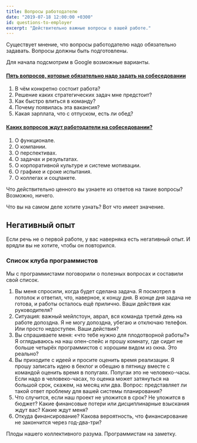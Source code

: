 ```yaml
---
title: Вопросы работодателю
date: "2019-07-18 12:00:00 +0300"
id: questions-to-employer
excerpt: "Действительно важные вопросы о вашей работе."
---
```


Существует мнение, что вопросы работодателю надо обязательно задавать. Вопросы должны быть подготовлены.

Для начала подсмотрим в Google возможные варианты.

#### [Пять вопросов, которые обязательно надо задать на собеседовании](https://www.superjob.ru/pro/5172/)

1. В чём конкретно состоит работа?
1. Решение каких стратегических задач мне предстоит?
1. Как быстро влиться в команду?
1. Почему появилась эта вакансия?
1. Какая зарплата, что с отпуском, есть ли обед?

#### [Каких вопросов ждут работодатели на собеседовании?](https://www.superjob.ru/pro/5074/)

1. О функционале.
1. О компании.
1. О перспективах.
1. О задачах и результатах.
1. О корпоративной культуре и системе мотивации.
1. О графике и сроке испытания.
1. О коллегах и соцпакете.

Что действительно ценного вы узнаете из ответов на такие вопросы? Возможно, ничего.

Что вы на самом деле хотите узнать? Вот что имеет значение.

## Негативный опыт

Если речь не о первой работе, у вас наверняка есть негативный опыт. И врядли вы не хотите, чтобы он повторился.

### Список клуба программистов

Мы с программистами поговорили о полезных вопросах и составили свой список.

1. Вы меня спросили, когда будет сделана задача. Я посмотрел в потолок и ответил, что, наверное, к концу дня. В конце дня задача не готова, и работы осталось ещё прилично. Ваши действия как руководителя?
1. Ситуация: важный мейлстоун, аврал, вся команда третий день на работе допоздна. Я не могу допоздна, убегаю и отключаю телефон. Или просто недоступен. Ваши действия?
1. Вы спрашиваете меня: «что тебе нужно для плодотворной работы?» Я оглядываюсь на наш опен-спейс и прошу комнату, где сидит не больше четырёх программистов с хорошим видом из окна. Это реально?
1. Вы приходите с идеей и просите оценить время реализации. Я прошу записать идею в беклог и обещаю в пятницу вместе с командой оценить время в попугаях. Попугаи это не человеко-часы. Если надо в человеко-часах, то оценка может затянуться на большой срок, скажем, на месяц или два. Вопрос: представляет ли такой ответ проблему для вашей системы планирования?
1. Что случится, если наш проект не уложится в срок? Не уложится в бюджет? Какие финансовые потери или дисциплинарные взыскания ждут вас? Какие ждут меня?
1. Откуда финансирование? Какова вероятность, что финансирование не закончится через год-два-три?

Плоды нашего коллективного разума. Программистам на заметку.
